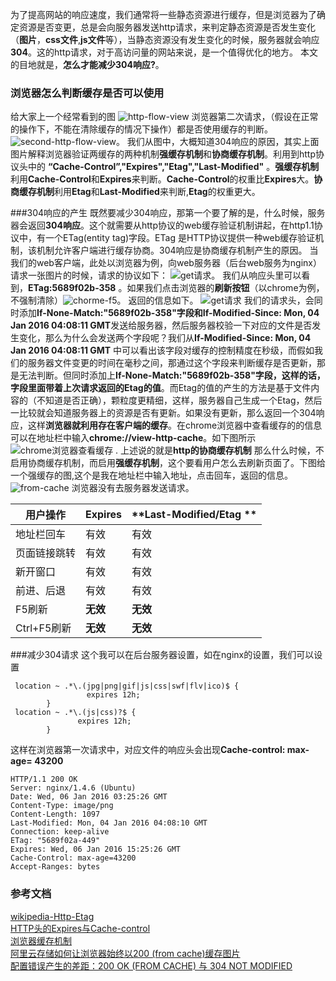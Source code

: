<!--
author: 滇西之王
head: http://q.qlogo.cn/qqapp/100229475/C96DA226D9D07DECADAA54A78E9FEDF9/100
date: 2016-01-06
title: 200 (from-cache) 和 304(not-modified)
tags: http协议
category: http
status: publish
summary: 介绍了浏览器的两种缓存机制200(from cache) 304(not-modified)产生原因,以及服务端的设置
-->
为了提高网站的响应速度，我们通常将一些静态资源进行缓存，但是浏览器为了确定资源是否变更，总是会向服务器发送http请求，来判定静态资源是否发生变化（**图片**，**css文件**,**js文件**等），当静态资源没有发生变化的时候，服务器就会响应**304**。这的http请求，对于高访问量的网站来说，是一个值得优化的地方。
本文的目地就是，**怎么才能减少304响应?**。
### 浏览器怎么判断缓存是否可以使用
给大家上一个经常看到的图
![http-flow-view](http://www.alonehero.com/blog/img/first-request.png)
浏览器第二次请求，（假设在正常的操作下，不能在清除缓存的情况下操作）都是否使用缓存的判断。
![second-http-flow-view](http://www.alonehero.com/blog/img/second-http-request.png)。
我们从图中，大概知道304响应的原因，其实上面图片解释浏览器验证两缓存的两种机制**强缓存机制**和**协商缓存机制**。利用到http协议头中的
**“Cache-Control”,"Expires","Etag","Last-Modified"**  。**强缓存机制**利用**Cache-Control**和**Expires**来判断。**Cache-Control**的权重比**Expires**大。**协商缓存机制**利用**Etag**和**Last-Modified**来判断,**Etag**的权重更大。

###304响应的产生
既然要减少304响应，那第一个要了解的是，什么时候，服务器会返回**304响应**。这个就需要从http协议的web缓存验证机制讲起，在http1.1协议中，有一个ETag(entity tag)字段。ETag 是HTTP协议提供一种web缓存验证机制，该机制允许客户端进行缓存协商。304响应是协商缓存机制产生的原因。
当我们的web客户端，此处以浏览器为例，向web服务器（后台web服务为nginx）请求一张图片的时候，请求的协议如下：
![get请求](http://www.alonehero.com/blog/img/http-get.png)。
我们从响应头里可以看到，**ETag:5689f02b-358** 。如果我们点击浏览器的**刷新按钮**（以chrome为例，不强制清除）![chorme-f5](http://www.alonehero.com/blog/img/chrome-f5.png)。
返回的信息如下。
![get请求](http://www.alonehero.com/blog/img/http-304.png)
我们的请求头，会同时添加**If-None-Match:"5689f02b-358"**字段和**If-Modified-Since: Mon, 04 Jan 2016 04:08:11 GMT**发送给服务器，然后服务器校验一下对应的文件是否发生变化，那么为什么会发送两个字段呢？我们从**If-Modified-Since: Mon, 04 Jan 2016 04:08:11 GMT** 中可以看出该字段对缓存的控制精度在秒级，而假如我们的服务器文件变更的时间在毫秒之间，那通过这个字段来判断缓存是否更新，那是无法判断。但同时添加上**If-None-Match:"5689f02b-358"**字段，这样的话，字段里面带着上次请求返回的**Etag的值**。而Etag的值的产生的方法是基于文件内容的（不知道是否正确），颗粒度更精细，这样，服务器自己生成一个Etag，然后一比较就会知道服务器上的资源是否有更新。如果没有更新，那么返回一个304响应，这样**浏览器就利用存在客户端的缓存**。在chrome浏览器中查看缓存的的信息可以在地址栏中输入**chrome://view-http-cache**。如下图所示
![chrome浏览器查看缓存](http://www.alonehero.com/blog/img/view-http-cache.png) .
上述说的就是**http的协商缓存机制**
那么什么时候，不启用协商缓存机制，而启用**强缓存机制**，这个要看用户怎么去刷新页面了。下图给一个强缓存的图,这个是我在地址栏中输入地址，点击回车，返回的信息。
![from-cache](http://www.alonehero.com/blog/img/from-cache.png)
浏览器没有去服务器发送请求。

| **用户操作**  | **Expires** | **Last-Modified/Etag **  |
| --------|--------------------  |-----------------------|
| 地址栏回车 | 有效 | 有效 |
| 页面链接跳转 | 有效 | 有效 |
| 新开窗口 | 有效 | 有效 |
|前进、后退|有效|有效|
|F5刷新|**无效**|**无效**|
|Ctrl+F5刷新|**无效**|**无效**|
###减少304请求
这个我可以在后台服务器设置，如在nginx的设置，我们可以设置

```roboconf
 location ~ .*\.(jpg|png|gif|js|css|swf|flv|ico)$ { 
                 expires 12h; 
        } 
 location ~ .*\.(js|css)?$ {
               expires 12h;
        }
```
这样在浏览器第一次请求中，对应文件的响应头会出现**Cache-control: max-age= 43200**
```
HTTP/1.1 200 OK
Server: nginx/1.4.6 (Ubuntu)
Date: Wed, 06 Jan 2016 03:25:26 GMT
Content-Type: image/png
Content-Length: 1097
Last-Modified: Mon, 04 Jan 2016 04:08:10 GMT
Connection: keep-alive
ETag: "5689f02a-449"
Expires: Wed, 06 Jan 2016 15:25:26 GMT
Cache-Control: max-age=43200
Accept-Ranges: bytes
```
### 参考文档
[wikipedia-Http-Etag](https://zh.wikipedia.org/wiki/HTTP_ETag)<br/>
[HTTP头的Expires与Cache-control](http://www.cnblogs.com/yuyii/archive/2008/10/16/1312238.html)<br/>
[浏览器缓存机制](http://www.cnblogs.com/skynet/archive/2012/11/28/2792503.html)<br/>
[阿里云存储如何让浏览器始终以200 (from cache)缓存图片](https://www.zhihu.com/question/28725359)<br/>
[配置错误产生的差距：200 OK (FROM CACHE) 与 304 NOT MODIFIED ](http://div.io/topic/854)<br/>

